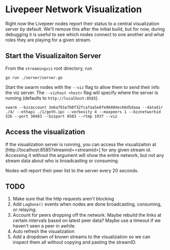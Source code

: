 # Livepeer Network Visualization

Right now the Livepeer nodes report their status to a central visualization server by default. We'll remove this after the initial build, but for now, during debugging it is useful to see which nodes connect to one another and what roles they are playing for a given stream.

## Start the Visualizaiton Server

From the `streamingviz` root directory, run

    go run ./server/server.go

Start the swarm nodes with the `--viz` flag to allow them to send their info the viz server. The `--vizhost <host>` flag will specify where the server is running (defaults to `http://localhost:8585`).

    swarm --bzzaccount 3e6a791e7b0f32fcafaa5e8fe9840dec66d5daaa --datadir ./4/ --ethapi ./1/geth.ipc --verbosity 4 --maxpeers 1 --bzznetworkid 326 --port 30403 --bzzport 8503 --rtmp 1937 --viz

## Access the visualization

If the visualization server is running, you can access the visualizaiton at [http://localhost:8585?streamid=\<streamid\>] for any given stream id. Accessing it without the argument will show the entire network, but not any stream data about who is broadcasting or consuming.

Nodes will report their peer list to the server every 20 seconds.

## TODO

1. Make sure that the http requests aren't blocking
2. Add `LogDone()` events when nodes are done broadcasting, consuming, or relaying.
3. Account for peers dropping off the network. Maybe rebuild the links at certain intervals based on latest peer data? Maybe use a timeout if we haven't seen a peer in awhile.
4. Auto refresh the visualization
5. Add a dropdown of known streams to the visualization so we can inspect them all without copying and pasting the streamID.

